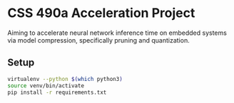 # CSS 490a Acceleration Project
Aiming to accelerate neural network inference time on embedded systems via model compression, specifically pruning and quantization.

## Setup
```bash
virtualenv --python $(which python3)
source venv/bin/activate
pip install -r requirements.txt
```